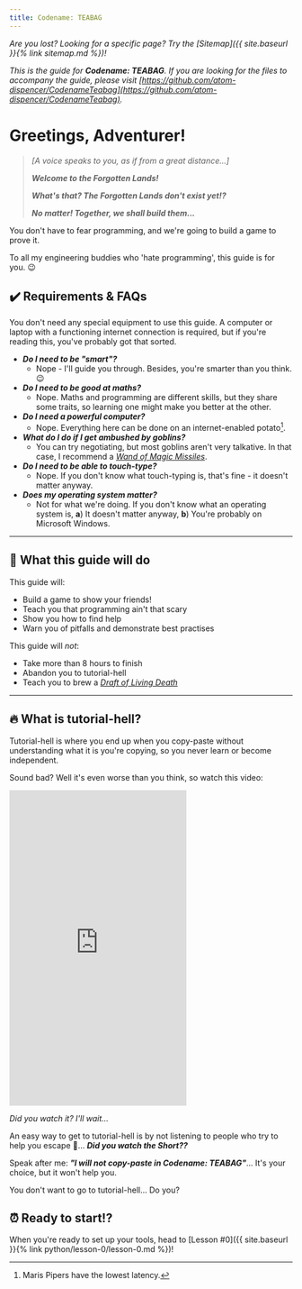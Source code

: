 ```yaml
---
title: Codename: TEABAG
---
```


*Are you lost? Looking for a specific page? Try the [Sitemap]({{ site.baseurl }}{% link sitemap.md %})!*

*This is the guide for **Codename: TEABAG**.
If you are looking for the files to accompany the guide, please visit 
    [https://github.com/atom-dispencer/CodenameTeabag](https://github.com/atom-dispencer/CodenameTeabag).*

# Greetings, Adventurer!

> *[A voice speaks to you, as if from a great distance...]*
>
> ***Welcome to the Forgotten Lands!***
>
> ***What's that? The Forgotten Lands don't exist yet!?***
>
> ***No matter! Together, we shall build them...***

You don't have to fear programming, and we're going to build a game to prove it.

To all my engineering buddies who 'hate programming', this guide is for you. 😉

## ✔️ Requirements & FAQs

You don't need any special equipment to use this guide.
A computer or laptop with a functioning internet connection is required, but if you're reading 
    this, you've probably got that sorted.

- ***Do I need to be "smart"?***
  - Nope - I'll guide you through.
  Besides, you're smarter than you think. 😉
- ***Do I need to be good at maths?***
  - Nope. 
  Maths and programming are different skills, but they share some traits, so learning one might 
  make you better at the other.
- ***Do I need a powerful computer?***
  - Nope. 
  Everything here can be done on an internet-enabled potato[^1].
- ***What do I do if I get ambushed by goblins?***
  - You can try negotiating, but most goblins aren't very talkative.
  In that case, I recommend a
  [*Wand of Magic Missiles*](https://www.dndbeyond.com/magic-items/4794-wand-of-magic-missiles).
- ***Do I need to be able to touch-type?***
  - Nope. 
  If you don't know what touch-typing is, that's fine - it doesn't matter anyway.
- ***Does my operating system matter?***
  - Not for what we're doing. 
  If you don't know what an operating system is,
  **a**) It doesn't matter anyway,
  **b**) You're probably on Microsoft Windows.

[^1]: Maris Pipers have the lowest latency.

---

## 🚀 What this guide will do

This guide will:
 - Build a game to show your friends!
 - Teach you that programming ain't that scary
 - Show you how to find help
 - Warn you of pitfalls and demonstrate best practises

This guide will *not*:
 - Take more than 8 hours to finish
 - Abandon you to tutorial-hell
 - Teach you to brew a [*Draft of Living Death*](https://www.wizardingworld.com/fact-file/plants-and-potions/the-draught-of-living-death)

---

## 🔥 What is tutorial-hell?

Tutorial-hell is where you end up when you copy-paste without understanding what it is you're copying, so 
    you never learn or become independent.

Sound bad? Well it's even worse than you think, so watch this video:

<iframe
    width="315" height="560"
    src="https://www.youtube.com/embed/O99NMMk4I4g"
    title="YouTube video player"
    frameborder="0"
    allow="accelerometer; autoplay; clipboard-write; encrypted-media; gyroscope; picture-in-picture; web-share"
    allowfullscreen
></iframe>

*Did you watch it? I'll wait...*

An easy way to get to tutorial-hell is by not listening to people who try to help you escape 🤨... 
***Did you watch the Short??***

Speak after me: ***"I will not copy-paste in Codename: TEABAG"***...
It's your choice, but it won't help you.

You don't want to go to tutorial-hell... Do you?

## ⏰ Ready to start!?
When you're ready to set up your tools, head to [Lesson #0]({{ site.baseurl }}{% link python/lesson-0/lesson-0.md %})!
